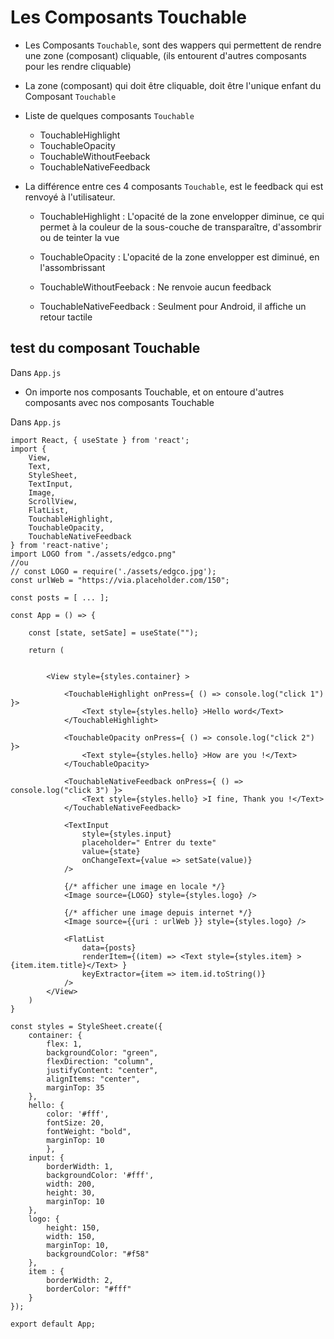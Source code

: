 # Les Composants Touchable

- Les Composants `Touchable`, sont des wappers qui permettent de rendre une zone (composant) cliquable, (ils entourent d'autres composants pour les rendre cliquable)

- La zone (composant) qui doit être cliquable, doit être l'unique enfant du Composant `Touchable`

- Liste de quelques composants `Touchable`

    - TouchableHighlight
    - TouchableOpacity
    - TouchableWithoutFeeback
    - TouchableNativeFeedback

- La différence entre ces 4 composants `Touchable`, est le feedback qui est renvoyé à l'utilisateur.

    - TouchableHighlight : L'opacité de la zone envelopper diminue, ce qui permet à la couleur de la sous-couche de transparaître, d'assombrir ou de teinter la vue

    - TouchableOpacity : L'opacité de la zone envelopper est diminué, en l'assombrissant

    - TouchableWithoutFeeback : Ne renvoie aucun feedback

    - TouchableNativeFeedback : Seulment pour Android, il affiche un retour tactile


## test du composant Touchable

Dans `App.js`

- On importe nos composants Touchable, et on entoure d'autres composants avec nos composants Touchable

Dans `App.js`

    import React, { useState } from 'react';
    import { 
        View, 
        Text, 
        StyleSheet, 
        TextInput, 
        Image, 
        ScrollView, 
        FlatList,
        TouchableHighlight,
        TouchableOpacity,
        TouchableNativeFeedback
    } from 'react-native';
    import LOGO from "./assets/edgco.png"
    //ou
    // const LOGO = require('./assets/edgco.jpg');
    const urlWeb = "https://via.placeholder.com/150";

    const posts = [ ... ];

    const App = () => {

        const [state, setSate] = useState("");

        return (

            
            <View style={styles.container} >

                <TouchableHighlight onPress={ () => console.log("click 1") }>
                    <Text style={styles.hello} >Hello word</Text>
                </TouchableHighlight>

                <TouchableOpacity onPress={ () => console.log("click 2") }>
                    <Text style={styles.hello} >How are you !</Text>
                </TouchableOpacity>

                <TouchableNativeFeedback onPress={ () => console.log("click 3") }>
                    <Text style={styles.hello} >I fine, Thank you !</Text>
                </TouchableNativeFeedback>

                <TextInput 
                    style={styles.input} 
                    placeholder=" Entrer du texte" 
                    value={state}
                    onChangeText={value => setSate(value)} 
                />
            
                {/* afficher une image en locale */}
                <Image source={LOGO} style={styles.logo} />

                {/* afficher une image depuis internet */}
                <Image source={{uri : urlWeb }} style={styles.logo} />

                <FlatList 
                    data={posts} 
                    renderItem={(item) => <Text style={styles.item} >{item.item.title}</Text> }
                    keyExtractor={item => item.id.toString()}
                />
            </View>
        )
    }

    const styles = StyleSheet.create({
        container: {
            flex: 1,
            backgroundColor: "green",
            flexDirection: "column",
            justifyContent: "center",
            alignItems: "center",
            marginTop: 35
        },
        hello: {
            color: '#fff',
            fontSize: 20,
            fontWeight: "bold",
            marginTop: 10
            },
        input: {
            borderWidth: 1,
            backgroundColor: '#fff',
            width: 200,
            height: 30,
            marginTop: 10
        },
        logo: {
            height: 150,
            width: 150,
            marginTop: 10,
            backgroundColor: "#f58"
        },
        item : {
            borderWidth: 2,
            borderColor: "#fff"
        }
    });

    export default App;
